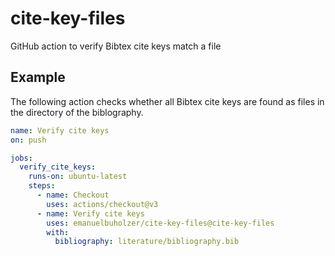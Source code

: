 # cite-key-files 

GitHub action to verify Bibtex cite keys match a file

## Example

The following action checks whether all Bibtex cite keys are found as files in the directory of the biblography.

```yaml
name: Verify cite keys
on: push

jobs:
  verify_cite_keys:
    runs-on: ubuntu-latest
    steps:
      - name: Checkout
        uses: actions/checkout@v3
      - name: Verify cite keys
        uses: emanuelbuholzer/cite-key-files@cite-key-files
        with:
          bibliography: literature/bibliography.bib
```